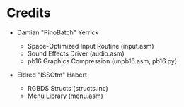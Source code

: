 # Credits

- Damian "PinoBatch" Yerrick
  - Space-Optimized Input Routine (input.asm)
  - Sound Effects Driver (audio.asm)
  - pb16 Graphics Compression (unpb16.asm, pb16.py)

- Eldred "ISSOtm" Habert
  - RGBDS Structs (structs.inc)
  - Menu Library (menu.asm)